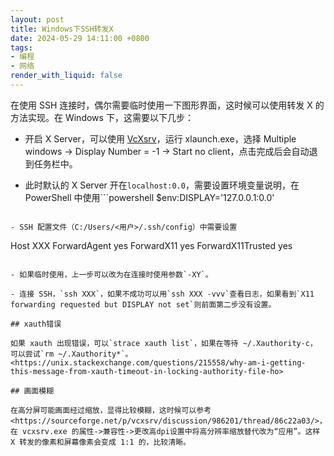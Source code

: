 ```yaml
---
layout: post
title: Windows下SSH转发X
date: 2024-05-29 14:11:00 +0800
tags: 
- 编程
- 网络
render_with_liquid: false
---
```


在使用 SSH 连接时，偶尔需要临时使用一下图形界面，这时候可以使用转发 X 的方法实现。在 Windows 下，这需要以下几步：

- 开启 X Server，可以使用 [VcXsrv](https://sourceforge.net/projects/vcxsrv/)，运行 xlaunch.exe，选择 Multiple windows -> Display Number = -1 -> Start no client，点击完成后会自动退到任务栏中。

- 此时默认的 X Server 开在`localhost:0.0`，需要设置环境变量说明，在 PowerShell 中使用```powershell
$env:DISPLAY='127.0.0.1:0.0'
```

- SSH 配置文件（C:/Users/<用户>/.ssh/config）中需要设置
```
Host XXX
  ForwardAgent yes
  ForwardX11 yes
  ForwardX11Trusted yes
```

- 如果临时使用，上一步可以改为在连接时使用参数`-XY`。

- 连接 SSH，`ssh XXX`，如果不成功可以用`ssh XXX -vvv`查看日志，如果看到`X11 forwarding requested but DISPLAY not set`则前面第二步没有设置。

## xauth错误

如果 xauth 出现错误，可以`strace xauth list`，如果在等待 ~/.Xauthority-c， 可以尝试`rm ~/.Xauthority*`。<https://unix.stackexchange.com/questions/215558/why-am-i-getting-this-message-from-xauth-timeout-in-locking-authority-file-ho>

## 画面模糊

在高分屏可能画面经过缩放，显得比较模糊，这时候可以参考<https://sourceforge.net/p/vcxsrv/discussion/986201/thread/86c22a03/>，在 vcxsrv.exe 的属性->兼容性->更改高dpi设置中将高分辨率缩放替代改为“应用”。这样 X 转发的像素和屏幕像素会变成 1:1 的，比较清晰。
